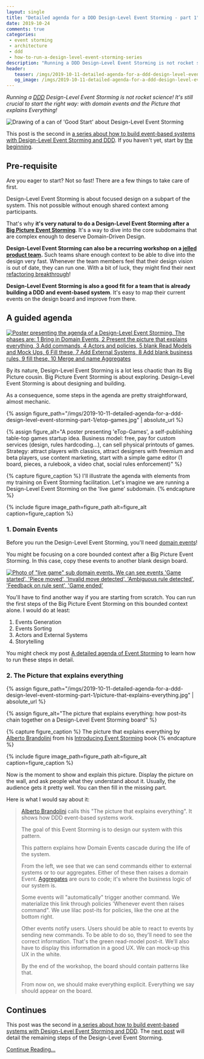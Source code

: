 ```yaml
---
layout: single
title: "Detailed agenda for a DDD Design-Level Event Storming - part 1"
date: 2019-10-24
comments: true
categories:
 - event storming
 - architecture
 - ddd
 - how-to-run-a-design-level-event-storming-series
description: "Running a DDD Design-Level Event Storming is not rocket science! It remains crucial to start the right way. First, generate domain events either from a Big Picture Event Storming or from your current system design. Second, present the Picture that explains Everything! Third, off you go!"
header:
   teaser: /imgs/2019-10-11-detailed-agenda-for-a-ddd-design-level-event-storming-part-1/design-level-event-storming-good-start-teaser.jpeg
   og_image: /imgs/2019-10-11-detailed-agenda-for-a-ddd-design-level-event-storming-part-1/design-level-event-storming-good-start-og.jpeg
---
```

_Running a [DDD](https://en.wikipedia.org/wiki/Domain-driven_design) Design-Level Event Storming is not rocket science! It's still crucial to start the right way: with domain events and the Picture that explains Everything!_

![Drawing of a can of 'Good Start' about Design-Level Event Storming]({{site.url}}/imgs/2019-10-11-detailed-agenda-for-a-ddd-design-level-event-storming-part-1/design-level-event-storming-good-start.jpeg)

This post is the second in [a series about how to build event-based systems with Design-Level Event Storming and DDD]({{site.url}}/categories/#how-to-run-a-design-level-event-storming-series). If you haven't yet, start by [the beginning]({{site.url}}/why-should-we-use-design-level-event-storming-for-ddd/).

## Pre-requisite

Are you eager to start? Not so fast! There are a few things to take care of first.

Design-Level Event Storming is about focused design on a subpart of the system. This not possible without enough shared context among participants.

That's why **it's very natural to do a Design-Level Event Storming after a [Big Picture Event Storming]({{site.url}}/categories/#squash-bduf-with-event-storming-series)**. It's a way to dive into the core subdomains that are complex enough to deserve Domain-Driven Design.

**Design-Level Event Storming can also be a recurring workshop on a [jelled](http://www.hans-eric.com/2007/08/13/is-your-team-jelled/) [product team](https://svpg.com/product-vs-feature-teams/).** Such teams share enough context to be able to dive into the design very fast. Whenever the team members feel that their design vision is out of date, they can run one. With a bit of luck, they might find their next [refactoring breakthrough](https://herbertograca.com/2015/10/19/ddd-8-refactoring-toward-deeper-insight-breakthrough/)!

**Design-Level Event Storming is also a good fit for a team that is already building a DDD and event-based system**. It's easy to map their current events on the design board and improve from there.

## A guided agenda

[![Poster presenting the agenda of a Design-Level Event Storming. The phases are: 1 Bring in Domain Events, 2 Present the picture that explains everything, 3 Add commands, 4 Actors and policies, 5 blank Read Models and Mock Ups, 6 Fill these, 7 Add External Systems, 8 Add blank business rules, 9 fill these, 10 Merge and name Aggregates]({{site.url}}/imgs/2019-10-11-detailed-agenda-for-a-ddd-design-level-event-storming-part-1/design-level-event-storming-agenda-small.jpg)]({{site.url}}/imgs/2019-10-11-detailed-agenda-for-a-ddd-design-level-event-storming-part-1/design-level-event-storming-agenda.jpg)

By its nature, Design-Level Event Storming is a lot less chaotic than its Big Picture cousin. Big Picture Event Storming is about exploring. Design-Level Event Storming is about designing and building.

As a consequence, some steps in the agenda are pretty straightforward, almost mechanic.

{% assign figure_path="/imgs/2019-10-11-detailed-agenda-for-a-ddd-design-level-event-storming-part-1/etop-games.jpg" | absolute_url %}
    
{% assign figure_alt="A poster presenting 'eTop-Games', a self-publishing table-top games startup idea. Business model: free, pay for custom services (design, rules hardcoding...), can sell physical printouts of games. Strategy: attract players with classics, attract designers with freemium and beta players, use content marketing, start with a simple game editor (1 board, pieces, a rulebook, a video chat, social rules enforcement)" %}
    
{% capture figure_caption %}
I'll illustrate the agenda with elements from my training on Event Storming facilitation. Let's imagine we are running a Design-Level Event Storming on the 'live game' subdomain.
{% endcapture %}
    
{% include figure image_path=figure_path alt=figure_alt caption=figure_caption %}

### 1. Domain Events

Before you run the Design-Level Event Storming, you'll need [domain events](https://martinfowler.com/eaaDev/DomainEvent.html)!

You might be focusing on a core bounded context after a Big Picture Event Storming. In this case, copy these events to another blank design board.

[![Photo of "live game" sub domain events. We can see events 'Game started', 'Piece moved', 'Invalid move detected', 'Ambiguous rule detected', 'Feedback on rule sent', 'Game ended']({{site.url}}/imgs/2019-10-11-detailed-agenda-for-a-ddd-design-level-event-storming-part-1/live-game-domain-events-small.jpg)]({{site.url}}/imgs/2019-10-11-detailed-agenda-for-a-ddd-design-level-event-storming-part-1/live-game-domain-events.jpg)

You'll have to find another way if you are starting from scratch. You can run the first steps of the Big Picture Event Storming on this bounded context alone. I would do at least:

1.  Events Generation
2.  Events Sorting
3.  Actors and External Systems
4.  Storytelling

You might check my post [A detailed agenda of Event Storming]({{site.url}}/detailed-agenda-of-a-ddd-big-picture-event-storming-part-1/) to learn how to run these steps in detail.

### 2. The Picture that explains everything

{% assign figure_path="/imgs/2019-10-11-detailed-agenda-for-a-ddd-design-level-event-storming-part-1/picture-that-explains-everything.jpg" | absolute_url %}
    
{% assign figure_alt="The picture that explains everything: how post-its chain together on a Design-Level Event Storming board" %}
    
{% capture figure_caption %}
The picture that explains everything by [Alberto Brandolini](https://twitter.com/ziobrando) from his [Introducing Event Storming](https://leanpub.com/introducing_eventstorming) book
{% endcapture %}
    
{% include figure image_path=figure_path alt=figure_alt caption=figure_caption %}

Now is the moment to show and explain this picture. Display the picture on the wall, and ask people what they understand about it. Usually, the audience gets it pretty well. You can then fill in the missing part.

Here is what I would say about it:

> [Alberto Brandolini](https://twitter.com/ziobrando) calls this "The picture that explains everything". It shows how DDD event-based systems work.
>
> The goal of this Event Storming is to design our system with this pattern.
>
> This pattern explains how Domain Events cascade during the life of the system.
>
> From the left, we see that we can send commands either to external systems or to our aggregates. Either of these then raises a domain Event. [Aggregates](https://martinfowler.com/bliki/DDD_Aggregate.html) are ours to code; it's where the business logic of our system is.
>
> Some events will "automatically" trigger another command. We materialize this link through policies 'Whenever event then raises command". We use lilac post-its for policies, like the one at the bottom right.
>
> Other events notify users. Users should be able to react to events by sending new commands. To be able to do so, they'll need to see the correct information. That's the green read-model post-it. We'll also have to display this information in a good UX. We can mock-up this UX in the white.
>
> By the end of the workshop, the board should contain patterns like that.
>
> From now on, we should make everything explicit. Everything we say should appear on the board.

## Continues

This post was the second in [a series about how to build event-based systems with Design-Level Event Storming and DDD]({{site.url}}/categories/#how-to-run-a-design-level-event-storming-series). The [next post]({{site.url}}/detailed-agenda-for-a-ddd-design-level-event-storming-part-2/) will detail the remaining steps of the Design-Level Event Storming.

[Continue Reading...]({{site.url}}/detailed-agenda-for-a-ddd-design-level-event-storming-part-2/)